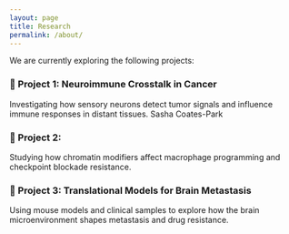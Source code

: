 ```yaml
---
layout: page
title: Research
permalink: /about/
---
```


We are currently exploring the following projects:

### 🧠 Project 1: Neuroimmune Crosstalk in Cancer
Investigating how sensory neurons detect tumor signals and influence immune responses in distant tissues.
Sasha Coates-Park

### 🧬 Project 2: 
Studying how chromatin modifiers affect macrophage programming and checkpoint blockade resistance.

### 🧪 Project 3: Translational Models for Brain Metastasis
Using mouse models and clinical samples to explore how the brain microenvironment shapes metastasis and drug resistance.
